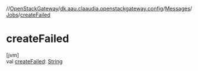 //[OpenStackGateway](../../../../index.md)/[dk.aau.claaudia.openstackgateway.config](../../index.md)/[Messages](../index.md)/[Jobs](index.md)/[createFailed](create-failed.md)

# createFailed

[jvm]\
val [createFailed](create-failed.md): [String](https://kotlinlang.org/api/latest/jvm/stdlib/kotlin/-string/index.html)
